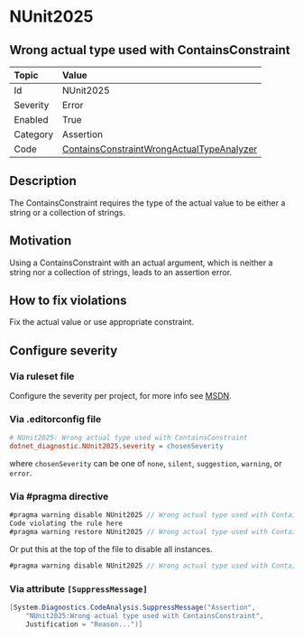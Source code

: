 # NUnit2025

## Wrong actual type used with ContainsConstraint

| Topic    | Value
| :--      | :--
| Id       | NUnit2025
| Severity | Error
| Enabled  | True
| Category | Assertion
| Code     | [ContainsConstraintWrongActualTypeAnalyzer](https://github.com/nunit/nunit.analyzers/blob/0.6.0/src/nunit.analyzers/ContainsConstraintWrongActualType/ContainsConstraintWrongActualTypeAnalyzer.cs)

## Description

The ContainsConstraint requires the type of the actual value to be either a string or a collection of strings.

## Motivation

Using a ContainsConstraint with an actual argument, which is neither a string nor a collection of strings, leads to an assertion error.

## How to fix violations

Fix the actual value or use appropriate constraint.

<!-- start generated config severity -->
## Configure severity

### Via ruleset file

Configure the severity per project, for more info see [MSDN](https://msdn.microsoft.com/en-us/library/dd264949.aspx).

### Via .editorconfig file

```ini
# NUnit2025: Wrong actual type used with ContainsConstraint
dotnet_diagnostic.NUnit2025.severity = chosenSeverity
```

where `chosenSeverity` can be one of `none`, `silent`, `suggestion`, `warning`, or `error`.

### Via #pragma directive

```csharp
#pragma warning disable NUnit2025 // Wrong actual type used with ContainsConstraint
Code violating the rule here
#pragma warning restore NUnit2025 // Wrong actual type used with ContainsConstraint
```

Or put this at the top of the file to disable all instances.

```csharp
#pragma warning disable NUnit2025 // Wrong actual type used with ContainsConstraint
```

### Via attribute `[SuppressMessage]`

```csharp
[System.Diagnostics.CodeAnalysis.SuppressMessage("Assertion",
    "NUnit2025:Wrong actual type used with ContainsConstraint",
    Justification = "Reason...")]
```
<!-- end generated config severity -->

